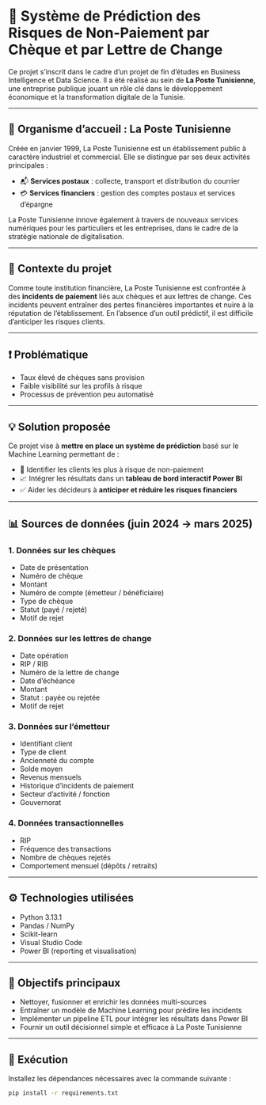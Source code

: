 # 🧠 Système de Prédiction des Risques de Non-Paiement par Chèque et par Lettre de Change

Ce projet s’inscrit dans le cadre d’un projet de fin d’études en Business Intelligence et Data Science. Il a été réalisé au sein de **La Poste Tunisienne**, une entreprise publique jouant un rôle clé dans le développement économique et la transformation digitale de la Tunisie.

---

## 🏢 Organisme d’accueil : La Poste Tunisienne

Créée en janvier 1999, La Poste Tunisienne est un établissement public à caractère industriel et commercial. Elle se distingue par ses deux activités principales :

- 📬 **Services postaux** : collecte, transport et distribution du courrier
- 💳 **Services financiers** : gestion des comptes postaux et services d’épargne

La Poste Tunisienne innove également à travers de nouveaux services numériques pour les particuliers et les entreprises, dans le cadre de la stratégie nationale de digitalisation.

---

## 📌 Contexte du projet

Comme toute institution financière, La Poste Tunisienne est confrontée à des **incidents de paiement** liés aux chèques et aux lettres de change. Ces incidents peuvent entraîner des pertes financières importantes et nuire à la réputation de l’établissement. En l’absence d’un outil prédictif, il est difficile d’anticiper les risques clients.

---

## ❗ Problématique

- Taux élevé de chèques sans provision
- Faible visibilité sur les profils à risque
- Processus de prévention peu automatisé

---

## 💡 Solution proposée

Ce projet vise à **mettre en place un système de prédiction** basé sur le Machine Learning permettant de :

- 🧠 Identifier les clients les plus à risque de non-paiement
- 📈 Intégrer les résultats dans un **tableau de bord interactif Power BI**
- ✅ Aider les décideurs à **anticiper et réduire les risques financiers**

---

## 📊 Sources de données (juin 2024 → mars 2025)

### 1. Données sur les chèques
- Date de présentation  
- Numéro de chèque  
- Montant  
- Numéro de compte (émetteur / bénéficiaire)  
- Type de chèque  
- Statut (payé / rejeté)  
- Motif de rejet  

### 2. Données sur les lettres de change
- Date opération  
- RIP / RIB  
- Numéro de la lettre de change  
- Date d’échéance  
- Montant  
- Statut : payée ou rejetée  
- Motif de rejet  

### 3. Données sur l’émetteur
- Identifiant client  
- Type de client  
- Ancienneté du compte  
- Solde moyen  
- Revenus mensuels  
- Historique d’incidents de paiement  
- Secteur d’activité / fonction  
- Gouvernorat  

### 4. Données transactionnelles
- RIP  
- Fréquence des transactions  
- Nombre de chèques rejetés  
- Comportement mensuel (dépôts / retraits)

---

## ⚙️ Technologies utilisées

- Python 3.13.1  
- Pandas / NumPy  
- Scikit-learn  
- Visual Studio Code  
- Power BI (reporting et visualisation)

---

## 🎯 Objectifs principaux

- Nettoyer, fusionner et enrichir les données multi-sources  
- Entraîner un modèle de Machine Learning pour prédire les incidents  
- Implémenter un pipeline ETL pour intégrer les résultats dans Power BI  
- Fournir un outil décisionnel simple et efficace à La Poste Tunisienne

---

## 🧪 Exécution

Installez les dépendances nécessaires avec la commande suivante :

```bash
pip install -r requirements.txt
